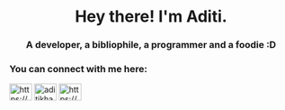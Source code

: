 <h1 align="center">Hey there! I'm Aditi.</h1>
<h3 align="center">A developer, a bibliophile, a programmer and a foodie :D</h3>

<h3 align="left">You can connect with me here:</h3>
<p align="left">
<a href="https://dev.to/adeity21" target="blank"><img align="center" src="https://cdn.jsdelivr.net/npm/simple-icons@3.0.1/icons/dev-dot-to.svg" alt="https://dev.to/adeity21" height="30" width="40" /></a>
<a href="https://twitter.com/aditikhanna21" target="blank"><img align="center" src="https://raw.githubusercontent.com/rahuldkjain/github-profile-readme-generator/master/src/images/icons/Social/twitter.svg" alt="aditikhanna21" height="30" width="40" /></a>
<a href="https://linkedin.com/in/https://www.linkedin.com/in/aditi-khanna-680203190/" target="blank"><img align="center" src="https://raw.githubusercontent.com/rahuldkjain/github-profile-readme-generator/master/src/images/icons/Social/linked-in-alt.svg" alt="https://www.linkedin.com/in/aditi-khanna-680203190/" height="30" width="40" /></a>
</p>

